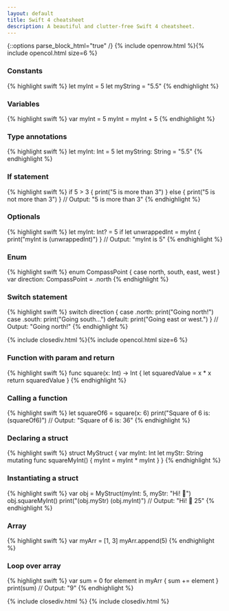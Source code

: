 ```yaml
---
layout: default
title: Swift 4 cheatsheet
description: A beautiful and clutter-free Swift 4 cheatsheet.
---
```

{::options parse_block_html="true" /}
{% include openrow.html %}{% include opencol.html size=6 %}

### Constants

{% highlight swift %}
let myInt = 5
let myString = "5.5"
{% endhighlight %}

### Variables

{% highlight swift %}
var myInt = 5
myInt = myInt + 5
{% endhighlight %}

### Type annotations

{% highlight swift %}
let myInt: Int = 5
let myString: String = "5.5"
{% endhighlight %}

### If statement

{% highlight swift %}
if 5 > 3 {
  print("5 is more than 3")
} else {
  print("5 is not more than 3")
}
// Output: "5 is more than 3"
{% endhighlight %}

### Optionals

{% highlight swift %}
let myInt: Int? = 5
if let unwrappedInt = myInt {
  print("myInt is \(unwrappedInt)")
}
// Output: "myInt is 5"
{% endhighlight %}

### Enum

{% highlight swift %}
enum CompassPoint {
  case north, south, east, west
}
var direction: CompassPoint = .north
{% endhighlight %}

### Switch statement

{% highlight swift %}
switch direction {
case .north: print("Going north!")
case .south: print("Going south...")
default: print("Going east or west.")
}
// Output: "Going north!"
{% endhighlight %}

{% include closediv.html %}{% include opencol.html size=6 %}

### Function with param and return

{% highlight swift %}
func square(x: Int) -> Int {
  let squaredValue = x * x
  return squaredValue
}
{% endhighlight %}

### Calling a function

{% highlight swift %}
let squareOf6 = square(x: 6)
print("Square of 6 is: \(squareOf6)")
// Output: "Square of 6 is: 36"
{% endhighlight %}

### Declaring a struct

{% highlight swift %}
struct MyStruct {
  var myInt: Int
  let myStr: String
  mutating func squareMyInt() {
    myInt = myInt * myInt
  }
}
{% endhighlight %}

### Instantiating a struct

{% highlight swift %}
var obj = MyStruct(myInt: 5,
                   myStr: "Hi! 👋")
obj.squareMyInt()
print("\(obj.myStr) \(obj.myInt)")
// Output: "Hi! 👋 25"
{% endhighlight %}

### Array

{% highlight swift %}
var myArr = [1, 3]
myArr.append(5)
{% endhighlight %}

### Loop over array

{% highlight swift %}
var sum = 0
for element in myArr {
  sum += element
}
print(sum)
// Output: "9"
{% endhighlight %}

{% include closediv.html %}
{% include closediv.html %}
